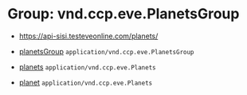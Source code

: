 # Group: vnd.ccp.eve.PlanetsGroup 

* https://api-sisi.testeveonline.com/planets/ 

* [planetsGroup](planetsGroup.md) `application/vnd.ccp.eve.PlanetsGroup`
* [planets](planets.md) `application/vnd.ccp.eve.Planets`
* [planet](planet.md) `application/vnd.ccp.eve.Planets`

